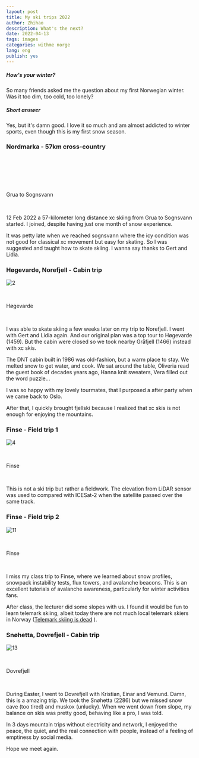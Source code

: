 ```yaml
---
layout: post
title: My ski trips 2022
author: Zhihao
description: What's the next?
date: 2022-04-13
tags: images
categories: withme norge
lang: eng
publish: yes
---
```


##### How's your winter?

So many friends asked me the question about my first Norwegian winter. Was it too dim, too cold, too lonely?

##### Short answer

Yes, but it's damn good. I love it so much and am almost addicted to winter sports, even though this is my first snow season.

### Nordmarka - 57km cross-country

​

​

​

Grua to Sognsvann

​

12 Feb 2022 a 57-kilometer long distance xc skiing from Grua to Sognsvann started. I joined, despite having just one month of snow experience.

It was petty late when we reached sognsvann where the icy condition was not good for classical xc movement but easy for skating. So I was suggested and taught how to skate skiing. I wanna say thanks to Gert and Lidia.

### Høgevarde, Norefjell - Cabin trip

![2](https://drscdn.500px.org/photo/1046875037/m%3D900/v2?sig=ae448281b42dea7c59595ac48e782b15d32c111f9958983ace2605de553d803b)

​

Høgevarde

​

I was able to skate skiing a few weeks later on my trip to Norefjell. I went with Gert and Lidia again. And our original plan was a top tour to Høgevarde (1459). But the cabin were closed so we took nearby Gråfjell (1466) instead with xc skis.

The DNT cabin built in 1986 was old-fashion, but a warm place to stay. We melted snow to get water, and cook. We sat around the table, Oliveria read the guest book of decades years ago, Hanna knit sweaters, Vera filled out the word puzzle...

I was so happy with my lovely tourmates, that I purposed a after party when we came back to Oslo.

After that, I quickly brought fjellski because I realized that xc skis is not enough for enjoying the mountains.

### Finse - Field trip 1

![4](https://drscdn.500px.org/photo/1046875107/m%3D900/v2?sig=919c366d3ee448b1151d25f548c24a9a9cbde956f80ab7652fea416cfa66dcac)

​

Finse

​

This is not a ski trip but rather a fieldwork. The elevation from LiDAR sensor was used to compared with ICESat-2 when the satellite passed over the same track.

### Finse - Field trip 2

![11](https://drscdn.500px.org/photo/1046875109/m%3D900/v2?sig=b3c63ca312b26a8b5e8ba1a8a46a1c55f9f09b2e02c4a1083610ce90082d401e)

​

Finse

​

I miss my class trip to Finse, where we learned about snow profiles, snowpack instability tests, flux towers, and avalanche beacons. This is an excellent tutorials of avalanche awareness, particularly for winter activities fans.

After class, the lecturer did some slopes with us. I found it would be fun to learn telemark skiing, albeit today there are not much local telemark skiers in Norway ([Telemark skiing is dead](https://trewgear.com/blogs/happenings/why-i-stille-telly-the-art-of-telemark-skiing) ).

### Snøhetta, Dovrefjell - Cabin trip

![13](https://drscdn.500px.org/photo/1046875160/m%3D900/v2?sig=1c994fa3ec23cf87a316b85aa69436503c4f606ccbd5c115f0f0a922a05f9798)

​

Dovrefjell

​

During Easter, I went to Dovrefjell with Kristian, Einar and Vemund. Damn, this is a amazing trip. We took the Snøhetta (2286) but we missed snow cave (too tired) and muskox (unlucky). When we went down from slope, my balance on skis was pretty good, behaving like a pro, I was told.

In 3 days mountain trips without electricity and network, I enjoyed the peace, the quiet, and the real connection with people, instead of a feeling of emptiness by social media.

Hope we meet again.